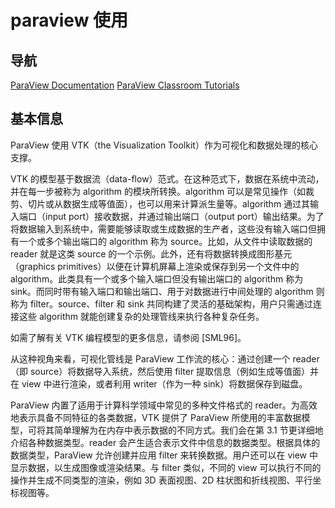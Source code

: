 # paraview 使用

## 导航
[ParaView Documentation](https://docs.paraview.org/en/latest/index.html)
[ParaView Classroom Tutorials](https://www.paraview.org/Wiki/SNL_ParaView_Tutorials)

## 基本信息

ParaView 使用 VTK（the Visualization Toolkit）作为可视化和数据处理的核心支撑。

VTK 的模型基于数据流（data-flow）范式。在这种范式下，数据在系统中流动，并在每一步被称为 algorithm 的模块所转换。algorithm 可以是常见操作（如裁剪、切片或从数据生成等值面），也可以用来计算派生量等。algorithm 通过其输入端口（input port）接收数据，并通过输出端口（output port）输出结果。为了将数据输入到系统中，需要能够读取或生成数据的生产者，这些没有输入端口但拥有一个或多个输出端口的 algorithm 称为 source。比如，从文件中读取数据的 reader 就是这类 source 的一个示例。此外，还有将数据转换成图形基元（graphics primitives）以便在计算机屏幕上渲染或保存到另一个文件中的 algorithm。此类具有一个或多个输入端口但没有输出端口的 algorithm 称为 sink。而同时带有输入端口和输出端口、用于对数据进行中间处理的 algorithm 则称为 filter。source、filter 和 sink 共同构建了灵活的基础架构，用户只需通过连接这些 algorithm 就能创建复杂的处理管线来执行各种复杂任务。

如需了解有关 VTK 编程模型的更多信息，请参阅 [SML96]。

从这种视角来看，可视化管线是 ParaView 工作流的核心：通过创建一个 reader（即 source）将数据导入系统，然后使用 filter 提取信息（例如生成等值面）并在 view 中进行渲染，或者利用 writer（作为一种 sink）将数据保存到磁盘。

ParaView 内置了适用于计算科学领域中常见的多种文件格式的 reader。为高效地表示具备不同特征的各类数据，VTK 提供了 ParaView 所使用的丰富数据模型，可将其简单理解为在内存中表示数据的不同方式。我们会在第 3.1 节更详细地介绍各种数据类型。reader 会产生适合表示文件中信息的数据类型。根据具体的数据类型，ParaView 允许创建并应用 filter 来转换数据。用户还可以在 view 中显示数据，以生成图像或渲染结果。与 filter 类似，不同的 view 可以执行不同的操作并生成不同类型的渲染，例如 3D 表面视图、2D 柱状图和折线视图、平行坐标视图等。
<!--stackedit_data:
eyJoaXN0b3J5IjpbLTkwNzU3OTY2NSwtMTI2NzI5MzI5NCwtMT
AwOTIyNTgzM119
-->
